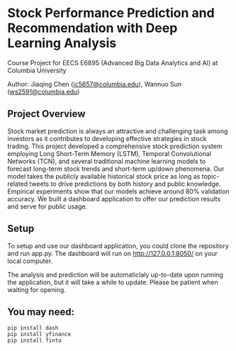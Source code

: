 # Stock Performance Prediction and Recommendation with Deep Learning Analysis
Course Project for EECS E6895 (Advanced Big Data Analytics and AI) at Columbia University

Author: Jiaqing Chen (jc5657@columbia.edu), Wannuo Sun (ws2591@columbia.edu)

## Project Overview

Stock market prediction is always an attractive and challenging task among investors as it contributes to developing effective strategies in stock trading. This project developed a comprehensive stock prediction system employing Long Short-Term Memory (LSTM), Temporal Convolutional Networks (TCN), and several traditional machine learning models to forecast long-term stock trends and short-term up/down phenomena. Our model takes the publicly available historical stock price as long as topic-related tweets to drive predictions by both history and public knowledge. Empirical experiments show that our models achieve around 80% validation accuracy. We built a dashboard application to offer our prediction results and serve for public usage.

## Setup

To setup and use our dashboard application, you could clone the repository and run app.py. The dashboard will run on http://127.0.0.1:8050/ on your local computer.

The analysis and prediction will be automaticlaly up-to-date upon running the application, but it will take a while to update. Please be patient when waiting for opening.


## You may need:

```shell script
pip install dash
pip install yfinance
pip install finta

```
